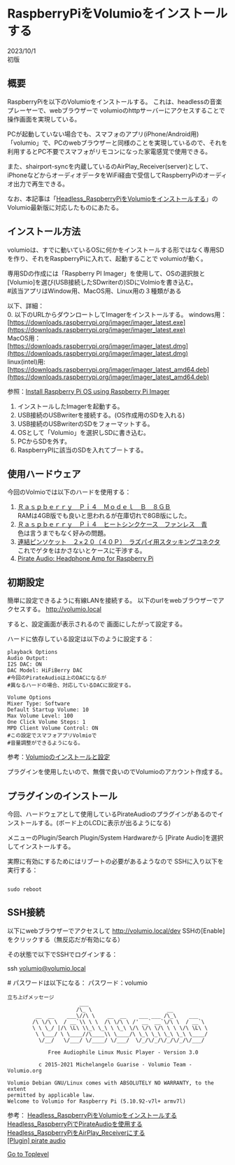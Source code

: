     
# RaspberryPiをVolumioをインストールする  

2023/10/1  
初版    
  
## 概要
RaspberryPiを以下のVolumioをインストールする。
これは、headlessの音楽プレーヤーで、webブラウザーで volumioのhttpサーバーにアクセスすることで操作画面を実現している。  

PCが起動していない場合でも、スマフォのアプリ(iPhone/Android用)「volumio」で、PCのwebブラウザーと同様のことを実現しているので、それを利用するとPC不要でスマフォがリモコンになった家電感覚で使用できる。  

また、shairport-syncを内蔵しているのAirPlay_Receiver(server)として、 iPhoneなどからオーディオデータをWiFi経由で受信してRaspberryPiのオーディオ出力で再生できる。  

なお、本記事は「[Headless_RaspberryPiをVolumioをインストールする](https://beta-notes.way-nifty.com/blog/2020/11/post-11c7cc.html)」のVolumio最新版に対応したものにあたる。 

## インストール方法
volumioは、すでに動いているOSに何かをインストールする形ではなく専用SDを作り、それをRaspberryPiに入れて、起動することで volumioが動く。

専用SDの作成には「Raspberry PI Imager」を使用して、OSの選択肢と[Volumio]を選び(USB接続したSDwriterの)SDにVolmioを書き込む。  
\#該当アプリはWindow用、MacOS用、Linux用の３種類がある　　

以下、詳細：  
0. 以下のURLからダウンロートしてImagerをインストールする。
windows用：    
[https://downloads.raspberrypi.org/imager/imager_latest.exe](https://downloads.raspberrypi.org/imager/imager_latest.exe)  
MacOS用：  
[https://downloads.raspberrypi.org/imager/imager_latest.dmg](https://downloads.raspberrypi.org/imager/imager_latest.dmg)  
linux(intel)用:  
[https://downloads.raspberrypi.org/imager/imager_latest_amd64.deb](https://downloads.raspberrypi.org/imager/imager_latest_amd64.deb)  

参照：[Install Raspberry Pi OS using Raspberry Pi Imager](https://www.raspberrypi.com/software/)  

1. インストールしたImagerを起動する。
1. USB接続のUSBwriterを接続する。(OS作成用のSDを入れる)
1. USB接続のUSBwriterのSDをフォーマットする。  
1. OSとして「Volumio」を選択しSDに書き込む。
1. PCからSDを外す。
1. RaspberryPIに該当のSDを入れてブートする。

## 使用ハードウェア
今回のVolmioでは以下のハードを使用する：  

1. [Ｒａｓｐｂｅｒｒｙ　Ｐｉ４　Ｍｏｄｅｌ　Ｂ　８ＧＢ](https://akizukidenshi.com/catalog/g/gM-15359/)  
 RAMは4GB版でも良いと思われるが在庫切れで8GB版にした。
1. [Ｒａｓｐｂｅｒｒｙ　Ｐｉ４　ヒートシンクケース　ファンレス　青](https://akizukidenshi.com/catalog/g/gP-16424/)    
色は言うまでもなく好みの問題。
1. [連結ピンソケット　２×２０（４０Ｐ）　ラズパイ用スタッキングコネクタ](https://akizukidenshi.com/catalog/g/gC-10702/)  
これでゲタをはかさないとケースに干渉する。
1. [Pirate Audio: Headphone Amp for Raspberry Pi](https://shop.pimoroni.com/products/pirate-audio-headphone-amp?variant=31189750480979)  

## 初期設定

簡単に設定できるように有線LANを接続する。
以下のurlをwebブラウザーでアクセスする。
http://volumio.local

すると、設定画面が表示されるので 
画面にしたがって設定する。

ハードに依存している設定は以下のように設定する：　　
```
playback Options
Audio Output:
I2S DAC: ON
DAC Model: HiFiBerry DAC
#今回のPirateAudioは上のDACになるが
#異なるハードの場合、対応しているDACに設定する。

Volume Options
Mixer Type: Software
Default Startup Volume: 10
Max Volume Level: 100
One Click Volume Steps: 1
MPD Client Volume Control: ON
#この設定でスマフォアプリVolmioで
#音量調整ができるようになる。

```
参考：[Volumioのインストールと設定](https://www.openaudiolab.com/settingvolumio/jp/)  

プラグインを使用したいので、無償で良いのでVolumioのアカウント作成する。

## プラグインのインストール
今回、ハードウェアとして使用しているPirateAudioのプラグインがあるのでインストールする。(ボード上のLCDに表示が出るようになる)


メニューのPlugin/Search Plugin/System Hardwareから
[Pirate Audio]を選択してインストールする。

実際に有効にするためにはリブートの必要があるようなので
SSHに入り以下を実行する：  

```

sudo reboot
```


## SSH接続

以下にwebブラウザーでアクセスして
http://volumio.local/dev
SSHの[Enable]をクリックする（無反応だが有効になる）

その状態で以下でSSHでログインする：

ssh volumio@volumio.local

\# パスワードは以下になる：
パスワード：volumio

```
立ち上げメッセージ
                       ___
                      /\_ \                        __
         __  __    ___\//\ \    __  __    ___ ___ /\_\    ___
        /\ \/\ \  / __`\\ \ \  /\ \/\ \ /' __` __`\/\ \  / __`\
        \ \ \_/ |/\ \L\ \\_\ \_\ \ \_\ \/\ \/\ \/\ \ \ \/\ \L\ \
         \ \___/ \ \____//\____\\ \____/\ \_\ \_\ \_\ \_\ \____/
          \/__/   \/___/ \/____/ \/___/  \/_/\/_/\/_/\/_/\/___/

             Free Audiophile Linux Music Player - Version 3.0

          c 2015-2021 Michelangelo Guarise - Volumio Team - Volumio.org

Volumio Debian GNU/Linux comes with ABSOLUTELY NO WARRANTY, to the extent
permitted by applicable law.
Welcome to Volumio for Raspberry Pi (5.10.92-v7l+ armv7l)

```

参考：
[Headless_RaspberryPiをVolumioをインストールする](https://beta-notes.way-nifty.com/blog/2020/11/post-11c7cc.html) 
[Headless_RaspberryPiでPirateAudioを使用する](https://beta-notes.way-nifty.com/blog/2020/11/post-896215.html)  
[Headless_RaspberryPiをAirPlay_Receiverにする](https://beta-notes.way-nifty.com/blog/2020/11/post-1051ee.html)  
[[Plugin] pirate audio](https://community.volumio.com/t/plugin-pirate-audio/44336)  

[Go to Toplevel](https://xshigee.github.io/web0/)  

